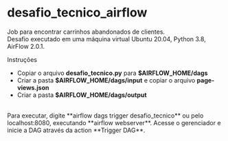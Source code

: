 # desafio_tecnico_airflow

Job para encontrar carrinhos abandonados de clientes.<br />
Desafio executado em uma máquina virtual Ubuntu 20.04, Python 3.8, AirFlow 2.0.1.<br />

Instruções<br />

* Copiar o arquivo **desafio_tecnico.py** para **$AIRFLOW_HOME/dags**
* Criar a pasta **$AIRFLOW_HOME/dags/input** e copiar o arquivo **page-views.json**
* Criar a pasta **$AIRFLOW_HOME/dags/output**
<br />
Para executar, digite **airflow dags trigger desafio_tecnico** ou pelo localhost:8080, executando **airflow webserver**. Acesse o gerenciador e inicie a DAG através da action **Trigger DAG**.

